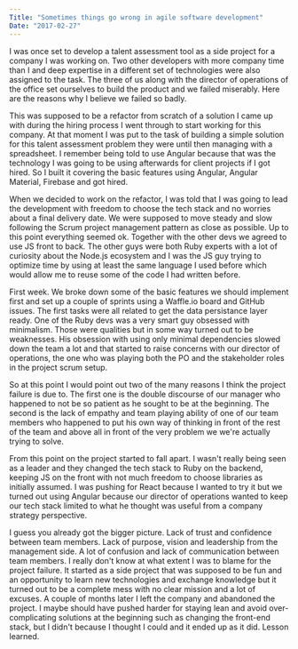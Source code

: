 ```yaml
---
Title: "Sometimes things go wrong in agile software development"
Date: "2017-02-27"
---
```


I was once set to develop a talent assessment tool as a side project for a company I was working on. Two other developers with more company time than I and deep expertise in a different set of technologies were also assigned to the task. The three of us along with the director of operations of the office set ourselves to build the product and we failed miserably. Here are the  reasons why I believe we failed so badly.

This was supposed to be a refactor from scratch of a solution I came up with during the hiring process I went through to start working for this company. At that moment I was put to the task of building a simple solution for this talent assessment problem they were until then managing with a spreadsheet. I remember being told to use Angular because that was the technology I was going to be using afterwards for client projects if I got hired. So I built it covering the basic features using Angular, Angular Material, Firebase and got hired.

When we decided to work on the refactor, I was told that I was going to lead the development with freedom to choose the tech stack and no worries about a final delivery date. We were supposed to move steady and slow following the Scrum project management pattern as close as possible. Up to this point everything seemed ok. Together with the other devs we agreed to use JS front to back. The other guys were both Ruby experts with a lot of curiosity about the Node.js ecosystem and I was the JS guy trying to optimize time by using at least the same language I used before which would allow me to reuse some of the code I had written before.

First week. We broke down some of the basic features we should implement first and set up a couple of sprints using a Waffle.io board and GitHub issues. The first tasks were all related to get the data persistance layer ready. One of the Ruby devs was a very smart guy obsessed with minimalism. Those were qualities but in some way turned out to be weaknesses. His obsession with using only minimal dependencies slowed down the team a lot and that started to raise concerns with our director of operations, the one who was playing both the PO and the stakeholder roles in the project scrum setup.

So at this point I would point out two of the many reasons I think the project failure is due to. The first one is the double discourse of our manager who happened to not be so patient as he sought to be at the beginning. The second is the lack of empathy and team playing ability of one of our team members who happened to put his own way of thinking in front of the rest of the team and above all in front of the very problem we we're actually trying to solve.

From this point on the project started to fall apart. I wasn't really being seen as a leader and they changed the tech stack to Ruby on the backend, keeping JS on the front with not much freedom to choose libraries as initially assumed. I was pushing for React because I wanted to try it but we turned out using Angular because our director of operations wanted to keep our tech stack limited to what he thought was useful from a company strategy perspective.

I guess you already got the bigger picture. Lack of trust and confidence between team members. Lack of purpose, vision and leadership from the management side. A lot of confusion and lack of communication between team members. I really don't know at what extent I was to blame for the project failure. It started as a side project that was supposed to be fun and an opportunity to learn new technologies and exchange knowledge but it turned out to be a complete mess with no clear mission and a lot of excuses. A couple of months later I left the company and abandoned the project. I maybe should have pushed harder for staying lean and avoid over-complicating solutions at the beginning such as changing the front-end stack, but I didn't because I thought I could and it ended up as it did. Lesson learned.
